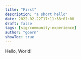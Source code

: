```yaml
---
title: "First"
description: "a short hello"
date: 2022-02-22T17:11:38+01:00
draft: false 
tags: [sig/community-experience]
author: "goern"
showToc: true
---
```


Hello, World!
